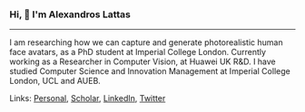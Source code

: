 ### Hi, 👋 I'm Alexandros Lattas
---
I am researching how we can capture and generate photorealistic human face avatars, as a PhD student at Imperial College London.
Currently working as a Researcher in Computer Vision, at Huawei UK R&D. I have studied Computer Science and Innovation Management at Imperial College London, UCL and AUEB.

Links: [Personal](https://alexlattas.com),  [Scholar](https://scholar.google.com/citations?user=0wJRUlsAAAAJ&hl=en), [LinkedIn](https://www.linkedin.com/in/lattas/), [Twitter](https://twitter.com/alexlattas)

<!--
**lattas/lattas** is a ✨ _special_ ✨ repository because its `README.md` (this file) appears on your GitHub profile.

Here are some ideas to get you started:

- 🔭 I’m currently working on ...
- 🌱 I’m currently learning ...
- 👯 I’m looking to collaborate on ...
- 🤔 I’m looking for help with ...
- 💬 Ask me about ...
- 📫 How to reach me: ...
- 😄 Pronouns: ...
- ⚡ Fun fact: ...
-->
